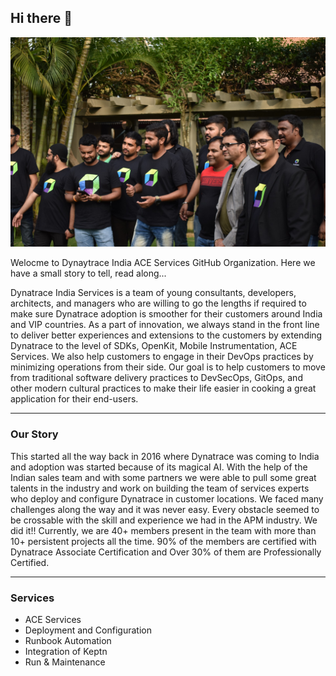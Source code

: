 ## Hi there 👋

![Team Pic](https://github.com/Dynatrace-India/.github/blob/main/profile/team_pic.jpg)

<!--

**Here are some ideas to get you started:**

🙋‍♀️ A short introduction - what is your organization all about?
🌈 Contribution guidelines - how can the community get involved?
👩‍💻 Useful resources - where can the community find your docs? Is there anything else the community should know?
🍿 Fun facts - what does your team eat for breakfast?
🧙 Remember, you can do mighty things with the power of [Markdown](https://guides.github.com/features/mastering-markdown/)
-->

Welocme to Dynaytrace India ACE Services GitHub Organization. Here we have a small story to tell, read along...

Dynatrace India Services is a team of young consultants, developers, architects, and managers who are willing to go the lengths if required to make sure Dynatrace adoption is smoother for their customers around India and VIP countries. As a part of innovation, we always stand in the front line to deliver better experiences and extensions to the customers by extending Dynatrace to the level of SDKs, OpenKit, Mobile Instrumentation, ACE Services. 
We also help customers to engage in their DevOps practices by minimizing operations from their side. Our goal is to help customers to move from traditional software delivery practices to DevSecOps, GitOps, and other modern cultural practices to make their life easier in cooking a great application for their end-users. 

---

### Our Story
This started all the way back in 2016 where Dynatrace was coming to India and adoption was started because of its magical AI. With the help of the Indian sales team and with some partners we were able to pull some great talents in the industry and work on building the team of services experts who deploy and configure Dynatrace in customer locations. We faced many challenges along the way and it was never easy. Every obstacle seemed to be crossable with the skill and experience we had in the APM industry. We did it!! 
Currently, we are 40+ members present in the team with more than 10+ persistent projects all the time. 90% of the members are certified with Dynatrace Associate Certification and Over 30% of them are Professionally Certified. 

---

### Services
- ACE Services
- Deployment and Configuration
- Runbook Automation
- Integration of Keptn
- Run & Maintenance
